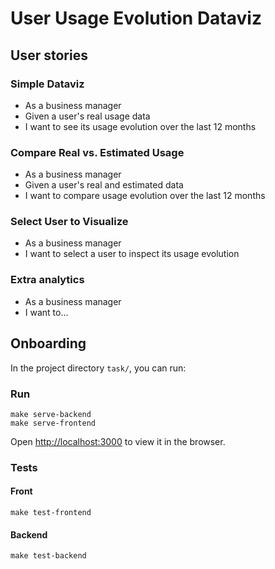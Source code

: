 # User Usage Evolution Dataviz

## User stories

### Simple Dataviz

* As a business manager
* Given a user's real usage data
* I want to see its usage evolution over the last 12 months

### Compare Real vs. Estimated Usage

* As a business manager
* Given a user's real and estimated data 
* I want to compare usage evolution over the last 12 months

### Select User to Visualize

* As a business manager
* I want to select a user to inspect its usage evolution

### Extra analytics

* As a business manager
* I want to…

## Onboarding

In the project directory `task/`, you can run:

### Run

    make serve-backend
    make serve-frontend

Open [http://localhost:3000](http://localhost:3000) to view it in the browser.

### Tests

#### Front

    make test-frontend

#### Backend

    make test-backend
